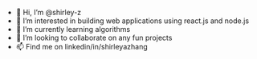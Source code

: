 - 👋 Hi, I’m @shirley-z
- 👀 I’m interested in building web applications using react.js and node.js
- 🌱 I’m currently learning algorithms
- 💞️ I’m looking to collaborate on any fun projects
- 📫 Find me on linkedin/in/shirleyazhang

<!---
shirley-z/shirley-z is a ✨ special ✨ repository because its `README.md` (this file) appears on your GitHub profile.
You can click the Preview link to take a look at your changes.
--->
